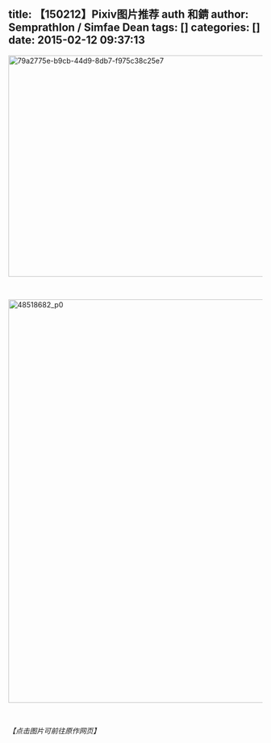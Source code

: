 title: 【150212】Pixiv图片推荐 auth 和錆
author: Semprathlon / Simfae Dean
tags: []
categories: []
date: 2015-02-12 09:37:13
---
<a href="https://wlabel.booth.pm/items/36667?utm_source=pixiv&amp;utm_medium=mypage&amp;utm_content=follow-item&amp;utm_campaign=pixiv-follow-items"><img class="alignnone size-full wp-image-41" src="http://semprathlon.net/blog/blog/uploads/2015/02/79a2775e-b9cb-44d9-8db7-f975c38c25e7.jpg" alt="79a2775e-b9cb-44d9-8db7-f975c38c25e7" width="620" height="439" /></a>

&nbsp;

<a href="http://www.pixiv.net/member_illust.php?mode=medium&amp;illust_id=48518682"><img class="alignnone size-full wp-image-42" src="http://semprathlon.net/blog/blog/uploads/2015/02/48518682_p0.png" alt="48518682_p0" width="566" height="800" /></a>

&nbsp;

<em>【点击图片可前往原作网页】</em>